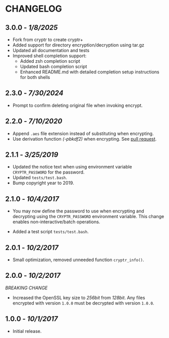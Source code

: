 CHANGELOG
=========

## 3.0.0 - *1/8/2025*

- Fork from cryptr to create cryptr+
- Added support for directory encryption/decryption using tar.gz
- Updated all documentation and tests
- Improved shell completion support:
  - Added zsh completion script
  - Updated bash completion script
  - Enhanced README.md with detailed completion setup instructions for both shells

## 2.3.0 - *7/30/2024*

- Prompt to confirm deleting original file when invoking encrypt.

## 2.2.0 - *7/10/2020*

- Append `.aes` file extension instead of substituting when encrypting.
- Use derivation function _(-pbkdf2)_ when encrypting. See [pull request](https://github.com/nodesocket/cryptr/pull/3).

## 2.1.1 - *3/25/2019*

- Updated the notice text when using environment variable `CRYPTR_PASSWORD` for the password.
- Updated `tests/test.bash`.
- Bump copyright year to 2019.

## 2.1.0 - *10/4/2017*

- You may now define the password to use when encrypting and decrypting using the `CRYPTR_PASSWORD` environment variable. This change enables non-interactive/batch operations.

- Added a test script `tests/test.bash`.

## 2.0.1 - *10/2/2017*

- Small optimization, removed unneeded function `cryptr_info()`.

## 2.0.0 - *10/2/2017*

*BREAKING CHANGE*
- Increased the OpenSSL key size to *256bit* from *128bit*. Any files encrypted with version `1.0.0` must be decrypted with version `1.0.0`. 

## 1.0.0 - *10/1/2017*

- Initial release.

